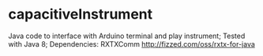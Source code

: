 # capacitiveInstrument
Java code to interface with Arduino terminal and play instrument;
Tested with Java 8;
Dependencies: RXTXComm
http://fizzed.com/oss/rxtx-for-java
